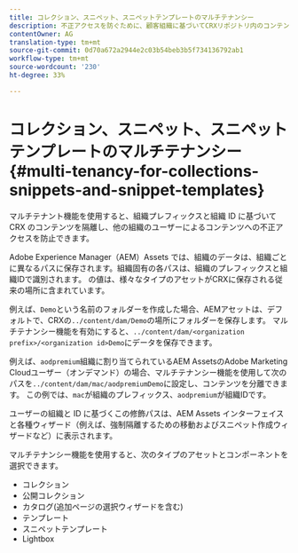 ```yaml
---
title: コレクション、スニペット、スニペットテンプレートのマルチテナンシー
description: 不正アクセスを防ぐために、顧客組織に基づいてCRXリポジトリ内のコンテンツを分離します。
contentOwner: AG
translation-type: tm+mt
source-git-commit: 0d70a672a2944e2c03b54beb3b5f734136792ab1
workflow-type: tm+mt
source-wordcount: '230'
ht-degree: 33%

---
```



# コレクション、スニペット、スニペットテンプレートのマルチテナンシー{#multi-tenancy-for-collections-snippets-and-snippet-templates}

マルチテナント機能を使用すると、組織プレフィックスと組織 ID に基づいて CRX のコンテンツを隔離し、他の組織のユーザーによるコンテンツへの不正アクセスを防止できます。

Adobe Experience Manager（AEM）Assets では、組織のデータは、組織ごとに異なるパスに保存されます。組織固有の各パスは、組織のプレフィックスと組織IDで識別されます。
の値は、様々なタイプのアセットがCRXに保存される従来の場所に含まれています。

例えば、`Demo`という名前のフォルダーを作成した場合、AEMアセットは、デフォルトで、CRXの`../content/dam/Demo`の場所にフォルダーを保存します。 マルチテナンシー機能を有効にすると、`../content/dam/<organization prefix>/<organization id>Demo`にデータを保存できます。

例えば、`aodpremium`組織に割り当てられているAEM AssetsのAdobe Marketing Cloudユーザー（オンデマンド）の場合、マルチテナンシー機能を使用して次のパスを`../content/dam/mac/aodpremiumDemo`に設定し、コンテンツを分離できます。 この例では、`mac`が組織のプレフィックス、`aodpremium`が組織IDです。

ユーザーの組織と ID に基づくこの修飾パスは、AEM Assets インターフェイスと各種ウィザード（例えば、強制隔離するための移動およびスニペット作成ウィザードなど）に表示されます。

マルチテナンシー機能を使用すると、次のタイプのアセットとコンポーネントを選択できます。

* コレクション
* 公開コレクション
* カタログ(追加ページの選択ウィザードを含む)
* テンプレート
* スニペットテンプレート
* Lightbox

